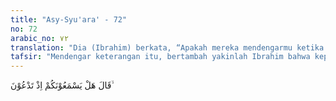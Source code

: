 ```yaml
---
title: "Asy-Syu'ara' - 72"
no: 72
arabic_no: ٧٢
translation: "Dia (Ibrahim) berkata, “Apakah mereka mendengarmu ketika kamu berdoa (kepadanya)?"
tafsir: "Mendengar keterangan itu, bertambah yakinlah Ibrahim bahwa kepercayaan tersebut bukanlah berdasarkan alasan yang masuk akal. Mulailah beliau berpikir bagaimana caranya untuk meluruskan kembali jalan pikiran kaumnya yang telah sesat itu. Tugas beliau yang utama ialah mengembalikan mereka kepada ajaran tauhid. \n\nIbrahim bertanya lagi, apakah berhala-berhala tersebut dapat mendengar permohonan yang diucapkan mereka. Hal demikian beliau persoalkan untuk menguji sampai di manakah logika mereka dapat dipergunakan untuk memahami ucapan dan perbuatan dalam bentuk doa-doa kepada berhala tersebut. Sebab andaikata yang disembah itu saja tidak mendengar, bagaimana pula ia bisa mengabulkan permohonan yang diajukan kepadanya. Tegasnya bagaimana mungkin dipahami dengan benar hakikat peribadatan seperti itu kalau otak mereka tidak bisa mencerna dengan baik tujuan penyembahan terhadap berhala-berhala itu."
---
```

قَالَ هَلْ يَسْمَعُوْنَكُمْ اِذْ تَدْعُوْنَ ۙ  